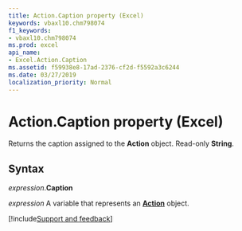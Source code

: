 ```yaml
---
title: Action.Caption property (Excel)
keywords: vbaxl10.chm798074
f1_keywords:
- vbaxl10.chm798074
ms.prod: excel
api_name:
- Excel.Action.Caption
ms.assetid: f59938e8-17ad-2376-cf2d-f5592a3c6244
ms.date: 03/27/2019
localization_priority: Normal
---
```



# Action.Caption property (Excel)

Returns the caption assigned to the **Action** object. Read-only **String**.


## Syntax

_expression_.**Caption**

_expression_ A variable that represents an **[Action](Excel.Action.md)** object.




[!include[Support and feedback](~/includes/feedback-boilerplate.md)]